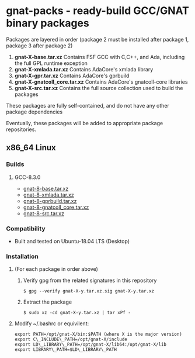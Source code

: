 # gnat-packs - ready-build GCC/GNAT binary packages

Packages are layered in order (package 2 must be installed after
package 1, package 3 after package 2)
1.  **gnat-X-base.tar.xz**
    Contains FSF GCC with C,C++, and Ada, including the full GPL
    runtime exception
2.  **gnat-X-xmlada.tar.xz**
         Contains AdaCore's xmlada library
3.  **gnat-X-gpr.tar.xz**
         Contains AdaCore's gprbuild
4.  **gnat-X-gnatcoll\_core.tar.xz**
         Contains AdaCore's gnatcoll-core libraries
5.  **gnat-X-src.tar.xz**
         Contains the full source collection used to build the packages

These packages are fully self-contained, and do not have any other package dependencies

Eventually, these packages will be added to appropriate package repositories.

## x86\_64 Linux

### Builds

1.  GCC-8.3.0

    -   [gnat-8-base.tar.xz](https://gnat-packs.annexi-strayline.com/x86_64-linux-gnu/gnat-8-base.tar.xz)
    -   [gnat-8-xmlada.tar.xz](https://gnat-packs.annexi-strayline.com/x86_64-linux-gnu/gnat-8-xmlada.tar.xz)
    -   [gnat-8-gprbuild.tar.xz](https://gnat-packs.annexi-strayline.com/x86_64-linux-gnu/gnat-8-gprbuild.tar.xz)
    -   [gnat-8-gnatcoll\_core.tar.xz](https://gnat-packs.annexi-strayline.com/x86_64-linux-gnu/gnat-8-gnatcoll_core.tar.xz)
    -   [gnat-8-src.tar.xz](https://gnat-packs.annexi-strayline.com/x86_64-linux-gnu/gnat-8-src.tar.xz)

### Compatibility

-   Built and tested on Ubuntu-18.04 LTS (Desktop)

### Installation

1.  (For each package in order above)
    1.  Verify gpg from the related signatures in this repository
        
        ```$ gpg --verify gnat-X-y.tar.xz.sig gnat-X-y.tar.xz```
    
    2.  Extract the package
        
        ```$ sudo xz -cd gnat-X-y.tar.xz | tar xPf -```

2.  Modify ~/.bashrc or equivilent:
    ```
    export PATH=/opt/gnat-X/bin:$PATH (where X is the major version)
    export C\_INCLUDE\_PATH=/opt/gnat-X/include
    export LD\_LIBRARY\_PATH=/opt/gnat-X/lib64:/opt/gnat-X/lib
    export LIBRARY\_PATH=$LD\_LIBRARY\_PATH
    ```